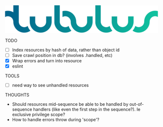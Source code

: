 ![Tubulus logo](/logo.svg)

TODO
 - [ ] Index resources by hash of data, rather than object id
 - [ ] Save crawl position in db? (involves .handled, etc)
 - [x] Wrap errors and turn into resource
 - [x] eslint

TOOLS
-  [ ] need way to see unhandled resources

THOUGHTS
 - Should resources mid-sequence be able to be handled by out-of-sequence handlers (like even the first step in the sequence?). Ie exclusive privilege scope?
 - How to handle errors throw during 'scope'?